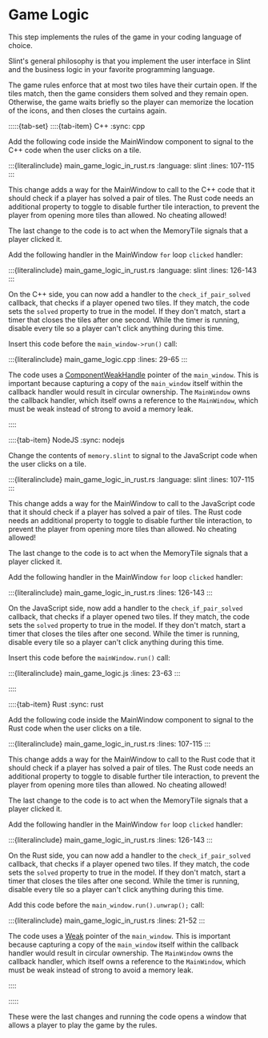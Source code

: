 <!-- Copyright © SixtyFPS GmbH <info@slint.dev> ; SPDX-License-Identifier: MIT -->

# Game Logic

This step implements the rules of the game in your coding language of choice.

Slint's general philosophy is that you implement the user interface in Slint and the business logic in your favorite programming
language.

The game rules enforce that at most two tiles have their curtain open. If the tiles match, then the game
considers them solved and they remain open. Otherwise, the game waits briefly so the player can memorize
the location of the icons, and then closes the curtains again.

:::::{tab-set}
::::{tab-item} C++
:sync: cpp

Add the following code inside the <span class="hljs-title">MainWindow</span> component to signal to the C++ code when the user clicks on a tile.

:::{literalinclude} main_game_logic_in_rust.rs
:language: slint
:lines: 107-115
:::

This change adds a way for the <span class="hljs-title">MainWindow</span> to call to the C++ code that it should
check if a player has solved a pair of tiles. The Rust code needs an additional property to toggle to disable further
tile interaction, to prevent the player from opening more tiles than allowed. No cheating allowed!

The last change to the code is to act when the <span class="hljs-title">MemoryTile</span> signals that a player clicked it.

Add the following handler in the <span class="hljs-title">MainWindow</span> `for` loop `clicked` handler:

:::{literalinclude} main_game_logic_in_rust.rs
:language: slint
:lines: 126-143
:::


On the C++ side, you can now add a handler to the `check_if_pair_solved` callback, that checks if a player opened two tiles.
If they match, the code sets the `solved` property to true in the model. If they don't
match, start a timer that closes the tiles after one second. While the timer is running, disable every tile so
a player can't click anything during this time.

Insert this code before the `main_window->run()` call:

:::{literalinclude} main_game_logic.cpp
:lines: 29-65
:::

The code uses a [ComponentWeakHandle](https://slint.dev/docs/cpp/api/classslint_1_1ComponentWeakHandle) pointer of the `main_window`. This is
important because capturing a copy of the `main_window` itself within the callback handler would result in circular ownership.
The `MainWindow` owns the callback handler, which itself owns a reference to the `MainWindow`, which must be weak
instead of strong to avoid a memory leak.

::::

::::{tab-item} NodeJS
:sync: nodejs

Change the contents of `memory.slint` to signal to the JavaScript code when the user clicks on a tile.

:::{literalinclude} main_game_logic_in_rust.rs
:language: slint
:lines: 107-115
:::

This change adds a way for the <span class="hljs-title">MainWindow</span> to call to the JavaScript code that it should
check if a player has solved a pair of tiles. The Rust code needs an additional property to toggle to disable further
tile interaction, to prevent the player from opening more tiles than allowed. No cheating allowed!

The last change to the code is to act when the <span class="hljs-title">MemoryTile</span> signals that a player clicked it.

Add the following handler in the <span class="hljs-title">MainWindow</span> `for` loop `clicked` handler:

:::{literalinclude} main_game_logic_in_rust.rs
:lines: 126-143
:::

On the JavaScript side, now add a handler to the `check_if_pair_solved` callback, that checks if a player opened two tiles. If they match, the code sets the `solved` property to true in the model. If they don't
match, start a timer that closes the tiles after one second. While the timer is running, disable every tile so
a player can't click anything during this time.

Insert this code before the `mainWindow.run()` call:

:::{literalinclude} main_game_logic.js
:lines: 23-63
:::

::::

::::{tab-item} Rust
:sync: rust

Add the following code inside the <span class="hljs-title">MainWindow</span> component to signal to the Rust code when the user clicks on a tile.

:::{literalinclude} main_game_logic_in_rust.rs
:lines: 107-115
:::

This change adds a way for the <span class="hljs-title">MainWindow</span> to call to the Rust code that it should
check if a player has solved a pair of tiles. The Rust code needs an additional property to toggle to disable further
tile interaction, to prevent the player from opening more tiles than allowed. No cheating allowed!

The last change to the code is to act when the <span class="hljs-title">MemoryTile</span> signals that a player clicked it.

Add the following handler in the <span class="hljs-title">MainWindow</span> `for` loop `clicked` handler:

:::{literalinclude} main_game_logic_in_rust.rs
:lines: 126-143
:::

On the Rust side, you can now add a handler to the `check_if_pair_solved` callback, that checks if a player opened two tiles.
If they match, the code sets the `solved` property to true in the model. If they don't
match, start a timer that closes the tiles after one second. While the timer is running, disable every tile so
a player can't click anything during this time.

Add this code before the `main_window.run().unwrap();` call:

:::{literalinclude} main_game_logic_in_rust.rs
:lines: 21-52
:::

The code uses a [Weak](https://slint.dev/docs/rust/slint/struct.Weak) pointer of the `main_window`. This is
important because capturing a copy of the `main_window` itself within the callback handler would result in circular ownership.
The `MainWindow` owns the callback handler, which itself owns a reference to the `MainWindow`, which must be weak
instead of strong to avoid a memory leak.

::::

:::::

These were the last changes and running the code opens a window that allows a player to play the game by the rules.
